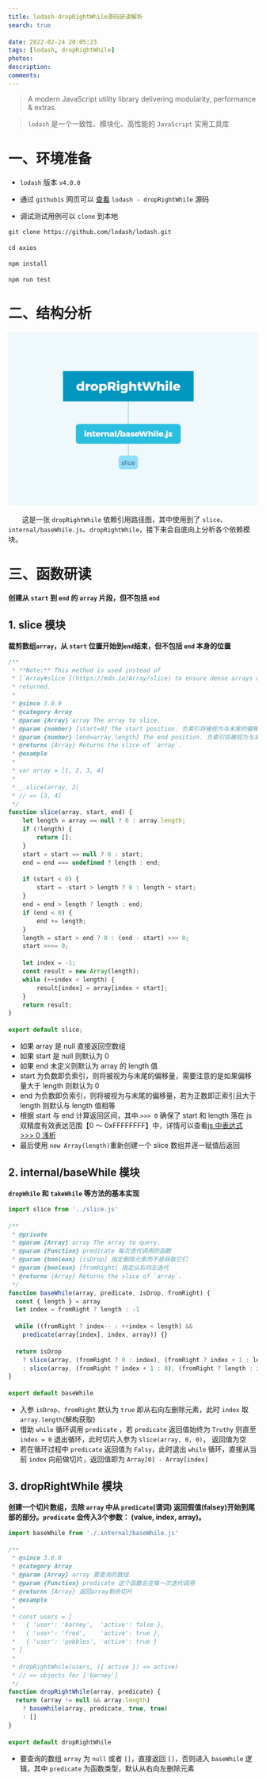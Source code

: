 ```yaml
---
title: lodash-dropRightWhile源码研读解析
search: true

date: 2022-02-24 20:05:23
tags: [lodash, dropRightWhile]
photos:
description:
comments:
---
```


> A modern JavaScript utility library delivering modularity, performance & extras.

> `lodash` 是一个一致性、模块化、高性能的 `JavaScript` 实用工具库

# 一、环境准备

-   `lodash` 版本 `v4.0.0`

-   通过 `github1s` 网页可以 [查看](https://github1s.com/lodash/lodash/blob/HEAD/dropRightWhile.js) `lodash - dropRightWhile` 源码
-   调试测试用例可以 `clone` 到本地

```shell
git clone https://github.com/lodash/lodash.git

cd axios

npm install

npm run test
```

# 二、结构分析

![](./images/dropRightWhile.png)

&emsp;&emsp;这是一张 `dropRightWhile` 依赖引用路径图，其中使用到了 `slice`、`internal/baseWhile.js`、`dropRightWhile`，接下来会自底向上分析各个依赖模块。

# 三、函数研读

**创建从 `start` 到 `end` 的 `array` 片段，但不包括 `end`**

## 1. slice 模块

**裁剪数组`array`，从 `start` 位置开始到`end`结束，但不包括 `end` 本身的位置**

```js
/**
 * **Note:** This method is used instead of
 * [`Array#slice`](https://mdn.io/Array/slice) to ensure dense arrays are
 * returned.
 *
 * @since 3.0.0
 * @category Array
 * @param {Array} array The array to slice.
 * @param {number} [start=0] The start position. 负索引将被视为与末尾的偏移量
 * @param {number} [end=array.length] The end position. 负索引将被视为与末尾的偏移量
 * @returns {Array} Returns the slice of `array`.
 * @example
 *
 * var array = [1, 2, 3, 4]
 *
 * _.slice(array, 2)
 * // => [3, 4]
 */
function slice(array, start, end) {
    let length = array == null ? 0 : array.length;
    if (!length) {
        return [];
    }
    start = start == null ? 0 : start;
    end = end === undefined ? length : end;

    if (start < 0) {
        start = -start > length ? 0 : length + start;
    }
    end = end > length ? length : end;
    if (end < 0) {
        end += length;
    }
    length = start > end ? 0 : (end - start) >>> 0;
    start >>>= 0;

    let index = -1;
    const result = new Array(length);
    while (++index < length) {
        result[index] = array[index + start];
    }
    return result;
}

export default slice;
```

-   如果 array 是 null 直接返回空数组
-   如果 start 是 null 则默认为 0
-   如果 end 未定义则默认为 array 的 length 值
-   start 为负数即负索引，则将被视为与末尾的偏移量，需要注意的是如果偏移量大于 length 则默认为 0
-   end 为负数即负索引，则将被视为与末尾的偏移量，若为正数即正索引且大于 length 则默认与 length 值相等
-   根据 start 与 end 计算返回区间，其中 `>>> 0` 确保了 start 和 length 落在 js 双精度有效表达范围【0 ～ 0xFFFFFFFF】中，详情可以查看[js 中表达式 >>> 0 浅析](https://segmentfault.com/a/1190000014613703)
-   最后使用 `new Array(length)`重新创建一个 slice 数组并逐一赋值后返回

## 2. internal/baseWhile 模块

**`dropWhile` 和 `takeWhile` 等方法的基本实现**

```js
import slice from '../slice.js'

/**
 * @private
 * @param {Array} array The array to query.
 * @param {Function} predicate 每次迭代调用的函数
 * @param {boolean} [isDrop] 指定删除元素而不是获取它们
 * @param {boolean} [fromRight] 指定从右向左迭代
 * @returns {Array} Returns the slice of `array`.
 */
function baseWhile(array, predicate, isDrop, fromRight) {
  const { length } = array
  let index = fromRight ? length : -1

  while ((fromRight ? index-- : ++index < length) &&
    predicate(array[index], index, array)) {}

  return isDrop
    ? slice(array, (fromRight ? 0 : index), (fromRight ? index + 1 : length))
    : slice(array, (fromRight ? index + 1 : 0), (fromRight ? length : index))
}

export default baseWhile

```

- 入参 `isDrop`、`fromRight` 默认为 `true` 即从右向左删除元素，此时 `index` 取 `array.length`(解构获取)
- 借助 `while` 循环调用 `predicate` ，若 `predicate` 返回值始终为 `Truthy` 则直至 `index = 0` 退出循环，此时切片入参为 `slice(array, 0, 0)`， 返回值为空
- 若在循环过程中 `predicate` 返回值为 `Falsy`，此时退出 `while` 循环，直接从当前 `index` 向前做切片，返回值即为 `Array[0] - Array[index]`


## 3. dropRightWhile 模块

**创建一个切片数组，去除 `array` 中从 `predicate`(谓词) 返回假值(falsey)开始到尾部的部分。`predicate` 会传入3个参数： (value, index, array)。**

```js
import baseWhile from './.internal/baseWhile.js'

/**
 * @since 3.0.0
 * @category Array
 * @param {Array} array 要查询的数组.
 * @param {Function} predicate 这个函数会在每一次迭代调用
 * @returns {Array} 返回array剩余切片
 * @example
 *
 * const users = [
 *   { 'user': 'barney',  'active': false },
 *   { 'user': 'fred',    'active': true },
 *   { 'user': 'pebbles', 'active': true }
 * ]
 *
 * dropRightWhile(users, ({ active }) => active)
 * // => objects for ['barney']
 */
function dropRightWhile(array, predicate) {
  return (array != null && array.length)
    ? baseWhile(array, predicate, true, true)
    : []
}

export default dropRightWhile
```

- 要查询的数组 `array` 为 `null` 或者 `[]`，直接返回 `[]`，否则进入 `baseWhile` 逻辑，其中 `predicate` 为函数类型，默认从右向左删除元素
